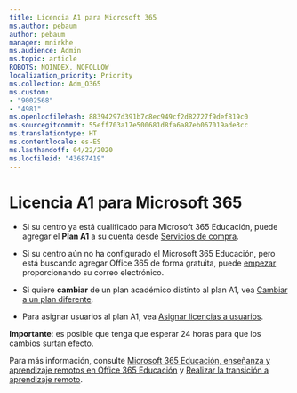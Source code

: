 ```yaml
---
title: Licencia A1 para Microsoft 365
ms.author: pebaum
author: pebaum
manager: mnirkhe
ms.audience: Admin
ms.topic: article
ROBOTS: NOINDEX, NOFOLLOW
localization_priority: Priority
ms.collection: Adm_O365
ms.custom:
- "9002568"
- "4981"
ms.openlocfilehash: 88394297d391b7c8ec949cf2d82727f9def819c0
ms.sourcegitcommit: 55eff703a17e500681d8fa6a87eb067019ade3cc
ms.translationtype: HT
ms.contentlocale: es-ES
ms.lasthandoff: 04/22/2020
ms.locfileid: "43687419"
---
```

# <a name="a1-license-for-microsoft-365"></a>Licencia A1 para Microsoft 365


- Si su centro ya está cualificado para Microsoft 365 Educación, puede agregar el **Plan A1** a su cuenta desde [Servicios de compra](https://docs.microsoft.com/microsoft-365/commerce/buy-another-subscription?view=o365-worldwide#buy-another-subscription). 

- Si su centro aún no ha configurado el Microsoft 365 Educación, pero está buscando agregar Office 365 de forma gratuita, puede [empezar](https://www.microsoft.com/education/products/office) proporcionando su correo electrónico. 

- Si quiere **cambiar** de un plan académico distinto al plan A1, vea [Cambiar a un plan diferente](https://docs.microsoft.com/microsoft-365/commerce/subscriptions/switch-plans-manually). 

- Para asignar usuarios al plan A1, vea [Asignar licencias a usuarios](https://docs.microsoft.com/microsoft-365/admin/manage/assign-licenses-to-users). 

**Importante**: es posible que tenga que esperar 24 horas para que los cambios surtan efecto. 

Para más información, consulte [Microsoft 365 Educación, enseñanza y aprendizaje remotos en Office 365 Educación](https://support.office.com/article/remote-teaching-and-learning-in-office-365-education-f651ccae-7b65-478b-8366-51bb884025c4) y [Realizar la transición a aprendizaje remoto](https://www.microsoft.com/education/remote-learning). 
